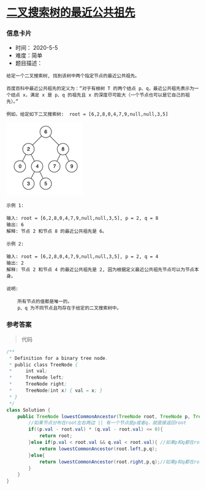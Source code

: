 # [二叉搜索树的最近公共祖先](https://leetcode-cn.com/problems/lowest-common-ancestor-of-a-binary-search-tree/)

### 信息卡片

- 时间： 2020-5-5
- 难度：简单
- 题目描述：

```
给定一个二叉搜索树, 找到该树中两个指定节点的最近公共祖先。

百度百科中最近公共祖先的定义为：“对于有根树 T 的两个结点 p、q，最近公共祖先表示为一个结点 x，满足 x 是 p、q 的祖先且 x 的深度尽可能大（一个节点也可以是它自己的祖先）。”

例如，给定如下二叉搜索树:  root = [6,2,8,0,4,7,9,null,null,3,5]
```

![](../assets/5.25.png)

```
示例 1:

输入: root = [6,2,8,0,4,7,9,null,null,3,5], p = 2, q = 8
输出: 6 
解释: 节点 2 和节点 8 的最近公共祖先是 6。

示例 2:

输入: root = [6,2,8,0,4,7,9,null,null,3,5], p = 2, q = 4
输出: 2
解释: 节点 2 和节点 4 的最近公共祖先是 2, 因为根据定义最近公共祖先节点可以为节点本身。

说明:

    所有节点的值都是唯一的。
    p、q 为不同节点且均存在于给定的二叉搜索树中。
```



### 参考答案

> 代码

```java
/**
 * Definition for a binary tree node.
 * public class TreeNode {
 *     int val;
 *     TreeNode left;
 *     TreeNode right;
 *     TreeNode(int x) { val = x; }
 * }
 */
class Solution {
    public TreeNode lowestCommonAncestor(TreeNode root, TreeNode p, TreeNode q) {
        //如果节点分布在root左右两边 || 有一个节点是p或者q，就直接返回root
        if((p.val - root.val) * (q.val - root.val) <= 0){
            return root;
        }else if(p.val < root.val && q.val < root.val){ //如果p和q都在root左边
            return lowestCommonAncestor(root.left,p,q);
        }else{
            return lowestCommonAncestor(root.right,p,q);//如果p和q都在root右边
        }
    }
}
```



